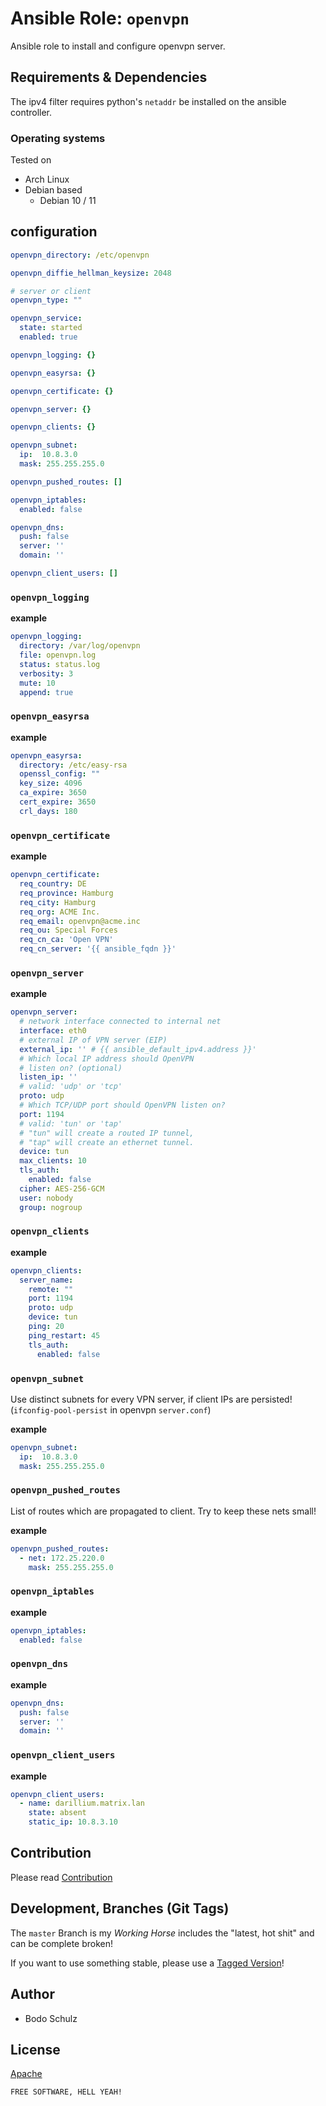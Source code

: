 # Ansible Role:  `openvpn`

Ansible role to install and configure openvpn server.

## Requirements & Dependencies

The ipv4 filter requires python's `netaddr` be installed on the ansible controller.


### Operating systems

Tested on

* Arch Linux
* Debian based
    - Debian 10 / 11

## configuration

```yaml
openvpn_directory: /etc/openvpn

openvpn_diffie_hellman_keysize: 2048

# server or client
openvpn_type: ""

openvpn_service:
  state: started
  enabled: true

openvpn_logging: {}

openvpn_easyrsa: {}

openvpn_certificate: {}

openvpn_server: {}

openvpn_clients: {}

openvpn_subnet:
  ip:  10.8.3.0
  mask: 255.255.255.0

openvpn_pushed_routes: []

openvpn_iptables:
  enabled: false

openvpn_dns:
  push: false
  server: ''
  domain: ''

openvpn_client_users: []
```

### `openvpn_logging`

**example**
```yaml
openvpn_logging:
  directory: /var/log/openvpn
  file: openvpn.log
  status: status.log
  verbosity: 3
  mute: 10
  append: true
```

### `openvpn_easyrsa`

**example**
```yaml
openvpn_easyrsa:
  directory: /etc/easy-rsa
  openssl_config: ""
  key_size: 4096
  ca_expire: 3650
  cert_expire: 3650
  crl_days: 180
```

### `openvpn_certificate`

**example**
```yaml
openvpn_certificate:
  req_country: DE
  req_province: Hamburg
  req_city: Hamburg
  req_org: ACME Inc.
  req_email: openvpn@acme.inc
  req_ou: Special Forces
  req_cn_ca: 'Open VPN'
  req_cn_server: '{{ ansible_fqdn }}'
```

### `openvpn_server`

**example**
```yaml
openvpn_server:
  # network interface connected to internal net
  interface: eth0
  # external IP of VPN server (EIP)
  external_ip: '' # {{ ansible_default_ipv4.address }}'
  # Which local IP address should OpenVPN
  # listen on? (optional)
  listen_ip: ''
  # valid: 'udp' or 'tcp'
  proto: udp
  # Which TCP/UDP port should OpenVPN listen on?
  port: 1194
  # valid: 'tun' or 'tap'
  # "tun" will create a routed IP tunnel,
  # "tap" will create an ethernet tunnel.
  device: tun
  max_clients: 10
  tls_auth:
    enabled: false
  cipher: AES-256-GCM
  user: nobody
  group: nogroup
```

### `openvpn_clients`

**example**
```yaml
openvpn_clients:
  server_name:
    remote: ""
    port: 1194
    proto: udp
    device: tun
    ping: 20
    ping_restart: 45
    tls_auth:
      enabled: false
```

### `openvpn_subnet`

Use distinct subnets for every VPN server, if client IPs are persisted!
(`ifconfig-pool-persist` in openvpn `server.conf`)

**example**
```yaml
openvpn_subnet:
  ip:  10.8.3.0
  mask: 255.255.255.0
```

### `openvpn_pushed_routes`

List of routes which are propagated to client. Try to keep these nets small!

**example**
```yaml
openvpn_pushed_routes:
  - net: 172.25.220.0
    mask: 255.255.255.0
```

### `openvpn_iptables`

**example**
```yaml
openvpn_iptables:
  enabled: false
```

### `openvpn_dns`

**example**
```yaml
openvpn_dns:
  push: false
  server: ''
  domain: ''
```

### `openvpn_client_users`

**example**
```yaml
openvpn_client_users:
  - name: darillium.matrix.lan
    state: absent
    static_ip: 10.8.3.10
```



## Contribution

Please read [Contribution](CONTRIBUTING.md)

## Development,  Branches (Git Tags)

The `master` Branch is my *Working Horse* includes the "latest, hot shit" and can be complete broken!

If you want to use something stable, please use a [Tagged Version](https://gitlab.com/bodsch/ansible-openvpn/-/tags)!


## Author

- Bodo Schulz

## License

[Apache](LICENSE)

`FREE SOFTWARE, HELL YEAH!`

